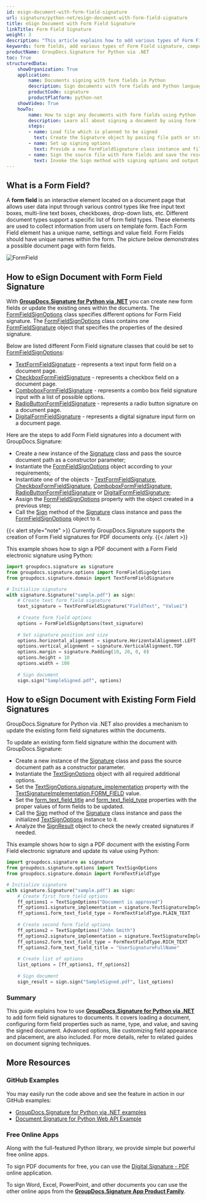 ```yaml
---
id: esign-document-with-form-field-signature
url: signature/python-net/esign-document-with-form-field-signature
title: eSign Document with Form Field Signature
linkTitle: Form Field Signature
weight: 3
description: "This article explains how to add various types of Form Field signatures on document page with options on component positioning, alignment and other visual options with GroupDocs.Signature for Python via .NET"
keywords: form fields, add various types of Form Field signature, component positioning, python form field signature
productName: GroupDocs.Signature for Python via .NET
toc: True
structuredData:
    showOrganization: True
    application:    
        name: Documents signing with form fields in Python    
        description: Sign documents with form fields and Python language by GroupDocs.Signature for Python via .NET APIs
        productCode: signature
        productPlatform: python-net 
    showVideo: True
    howTo:
        name: How to sign any documents with form fields using Python 
        description: Learn all about signing a document by using form fields and Python
        steps:
        - name: Load file which is planned to be signed
          text: Create the Signature object by passing file path or stream as a constructor parameter.
        - name: Set up signing options 
          text: Provide a new FormFieldSignature class instance and fill in all the demanded data.
        - name: Sign the source file with form fields and save the result 
          text: Invoke the Sign method with signing options and output file path or stream.
---
```

## What is a Form Field?

A **form field** is an interactive element located on a document page that allows user data input through various control types like free input text boxes, multi-line text boxes, checkboxes, drop-down lists, etc. Different document types support a specific list of form field types. These elements are used to collect information from users on template form. Each Form Field element has a unique name, settings and value field. Form Fields should have unique names within the form. The picture below demonstrates a possible document page with form fields.

![FormField](/signature/python-net/images/esign-document-with-form-field-signature.png)

## How to eSign Document with Form Field Signature

With [**GroupDocs.Signature for Python via .NET**](https://products.groupdocs.com/signature/python-net) you can create new form fields or update the existing ones within the documents. The [FormFieldSignOptions](https://reference.groupdocs.com/signature/python-net/groupdocs.signature.options/formfieldsignoptions) class specifies different options for Form Field signature. The [FormFieldSignOptions](https://reference.groupdocs.com/signature/python-net/groupdocs.signature.options/formfieldsignoptions) class contains one [FormFieldSignature](https://reference.groupdocs.com/signature/python-net/groupdocs.signature.domain/formfieldsignature/) object that specifies the properties of the desired signature.

Below are listed different Form Field signature classes that could be set to [FormFieldSignOptions](https://reference.groupdocs.com/signature/python-net/groupdocs.signature.options/formfieldsignoptions):

* [TextFormFieldSignature](https://reference.groupdocs.com/signature/python-net/groupdocs.signature.domain/textformfieldsignature) - represents a text input form field on a document page.
* [CheckboxFormFieldSignature](https://reference.groupdocs.com/signature/python-net/groupdocs.signature.domain/checkboxformfieldsignature) - represents a checkbox field on a document page.
* [ComboboxFormFieldSignature](https://reference.groupdocs.com/signature/python-net/groupdocs.signature.domain/comboboxformfieldsignature) - represents a combo box field signature input with a list of possible options.
* [RadioButtonFormFieldSignature](https://reference.groupdocs.com/signature/python-net/groupdocs.signature.domain/radiobuttonformfieldsignature) - represents a radio button signature on a document page.
* [DigitalFormFieldSignature](https://reference.groupdocs.com/signature/python-net/groupdocs.signature.domain/digitalformfieldsignature) - represents a digital signature input form on a document page.  

Here are the steps to add Form Field signatures into a document with GroupDocs.Signature:

* Create a new instance of the [Signature](https://reference.groupdocs.com/signature/python-net/groupdocs.signature/signature) class and pass the source document path as a constructor parameter;
* Instantiate the [FormFieldSignOptions](https://reference.groupdocs.com/signature/python-net/groupdocs.signature.options/formfieldsignoptions) object according to your requirements;
* Instantiate one of the objects - [TextFormFieldSignature](https://reference.groupdocs.com/signature/python-net/groupdocs.signature.domain/textformfieldsignature), [CheckboxFormFieldSignature,](https://reference.groupdocs.com/signature/python-net/groupdocs.signature.domain/checkboxformfieldsignature) [ComboboxFormFieldSignature](https://reference.groupdocs.com/signature/python-net/groupdocs.signature.domain/comboboxformfieldsignature), [RadioButtonFormFieldSignature](https://reference.groupdocs.com/signature/python-net/groupdocs.signature.domain/radiobuttonformfieldsignature) or [DigitalFormFieldSignature](https://reference.groupdocs.com/signature/python-net/groupdocs.signature.domain/digitalformfieldsignature);
* Assign the [FormFieldSignOptions](https://reference.groupdocs.com/signature/python-net/groupdocs.signature.options/formfieldsignoptions) property with the object created in a previous step;
* Call the [Sign](https://reference.groupdocs.com/signature/python-net/groupdocs.signature/signature/sign/) method of the [Signature](https://reference.groupdocs.com/signature/python-net/groupdocs.signature/signature) class instance and pass the [FormFieldSignOptions](https://reference.groupdocs.com/signature/python-net/groupdocs.signature.options/formfieldsignoptions) object to it.

{{< alert style="note" >}}
Currently GroupDocs.Signature supports the creation of Form Field signatures for PDF documents only.
{{< /alert >}}

This example shows how to sign a PDF document with a Form Field electronic signature using Python:

```python
import groupdocs.signature as signature
from groupdocs.signature.options import FormFieldSignOptions
from groupdocs.signature.domain import TextFormFieldSignature

# Initialize signature
with signature.Signature("sample.pdf") as sign:
    # Create text form field signature
    text_signature = TextFormFieldSignature("FieldText", "Value1")
    
    # Create form field options
    options = FormFieldSignOptions(text_signature)
    
    # Set signature position and size
    options.horizontal_alignment = signature.HorizontalAlignment.LEFT
    options.vertical_alignment = signature.VerticalAlignment.TOP
    options.margin = signature.Padding(10, 20, 0, 0)
    options.height = 10
    options.width = 100
    
    # Sign document
    sign.sign("SampleSigned.pdf", options)
```

## How to eSign Document with Existing Form Field Signatures

GroupDocs.Signature for Python via .NET also provides a mechanism to update the existing form field signatures within the documents.

To update an existing form field signature within the document with GroupDocs.Signature:

* Create a new instance of the [Signature](https://reference.groupdocs.com/signature/python-net/groupdocs.signature/signature) class and pass the source document path as a constructor parameter.
* Instantiate the [TextSignOptions](https://reference.groupdocs.com/signature/python-net/groupdocs.signature.options/textsignoptions) object with all required additional options.
* Set the [TextSignOptions.signature_implementation](https://reference.groupdocs.com/signature/python-net/groupdocs.signature.options/textsignoptions/signature_implementation) property with the [TextSignatureImplementation.FORM_FIELD](https://reference.groupdocs.com/signature/python-net/groupdocs.signature.domain/textsignatureimplementation) value.
* Set the [form_text_field_title](https://reference.groupdocs.com/signature/python-net/groupdocs.signature.options/textsignoptions/form_text_field_title) and [form_text_field_type](https://reference.groupdocs.com/signature/python-net/groupdocs.signature.options/textsignoptions/form_text_field_type) properties with the proper values of form fields to be updated.
* Call the [Sign](https://reference.groupdocs.com/signature/python-net/groupdocs.signature/signature/sign/) method of the [Signature](https://reference.groupdocs.com/signature/python-net/groupdocs.signature/signature) class instance and pass the initialized [TextSignOptions](https://reference.groupdocs.com/signature/python-net/groupdocs.signature.options/textsignoptions) instance to it.
* Analyze the [SignResult](https://reference.groupdocs.com/signature/python-net/groupdocs.signature.domain/signresult) object to check the newly created signatures if needed.  

This example shows how to sign a PDF document with the existing Form Field electronic signature and update its value using Python:

```python
import groupdocs.signature as signature
from groupdocs.signature.options import TextSignOptions
from groupdocs.signature.domain import FormTextFieldType

# Initialize signature
with signature.Signature("sample.pdf") as sign:
    # Create first form field options
    ff_options1 = TextSignOptions("Document is approved")
    ff_options1.signature_implementation = signature.TextSignatureImplementation.FORM_FIELD
    ff_options1.form_text_field_type = FormTextFieldType.PLAIN_TEXT
    
    # Create second form field options
    ff_options2 = TextSignOptions("John Smith")
    ff_options2.signature_implementation = signature.TextSignatureImplementation.FORM_FIELD
    ff_options2.form_text_field_type = FormTextFieldType.RICH_TEXT
    ff_options2.form_text_field_title = "UserSignatureFullName"
    
    # Create list of options
    list_options = [ff_options1, ff_options2]
    
    # Sign document
    sign_result = sign.sign("SampleSigned.pdf", list_options)
```

### Summary
This guide explains how to use [**GroupDocs.Signature for Python via .NET**](https://products.groupdocs.com/signature/python-net) to add form field signatures to documents. It covers loading a document, configuring form field properties such as name, type, and value, and saving the signed document. Advanced options, like customizing field appearance and placement, are also included. For more details, refer to related guides on document signing techniques.


## More Resources

### GitHub Examples

You may easily run the code above and see the feature in action in our GitHub examples:

* [GroupDocs.Signature for Python via .NET examples](https://github.com/groupdocs-signature/GroupDocs.Signature-for-Python-via-.NET)
* [Document Signature for Python Web API Example](https://github.com/groupdocs-signature/GroupDocs.Signature-for-Python-via-.NET-Web-API)

### Free Online Apps

Along with the full-featured Python library, we provide simple but powerful free online apps.

To sign PDF documents for free, you can use the [Digital Signature - PDF](https://products.groupdocs.app/signature/pdf) online application.

To sign Word, Excel, PowerPoint, and other documents you can use the other online apps from the **[GroupDocs.Signature App Product Family](https://products.groupdocs.app/signature/family)**.
